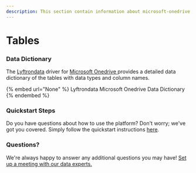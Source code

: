 ```yaml
---
description: This section contain information about microsoft-onedrive connector tables information
---
```


# Tables

### Data Dictionary

The [Lyftrondata](https://www.lyftrondata.com/) driver for [Microsoft Onedrive](None/)[ ](https://www.lyftrondata.com/integration/microsoft-onedrive/)provides a detailed data dictionary of the tables with data types and column names.

{% embed url="None" %}
Lyftrondata Microsoft Onedrive Data Dictionary
{% endembed %}

### Quickstart Steps

Do you have questions about how to use the platform? Don't worry; we've got you covered. Simply follow the quickstart instructions [here](../README.md).

### Questions? <a href="#questions" id="questions"></a>

We're always happy to answer any additional questions you may have! [Set up a meeting with our data experts.](https://www.lyftrondata.com/book-a-meeting/)

